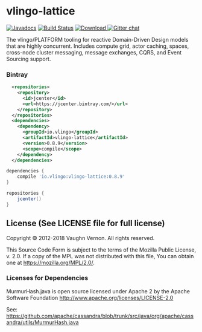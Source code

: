 # vlingo-lattice

[![Javadocs](http://javadoc.io/badge/io.vlingo/vlingo-lattice.svg?color=brightgreen)](http://javadoc.io/doc/io.vlingo/vlingo-lattice) [![Build Status](https://travis-ci.org/vlingo/vlingo-lattice.svg?branch=master)](https://travis-ci.org/vlingo/vlingo-lattice) [ ![Download](https://api.bintray.com/packages/vlingo/vlingo-platform-java/vlingo-lattice/images/download.svg) ](https://bintray.com/vlingo/vlingo-platform-java/vlingo-lattice/_latestVersion) [![Gitter chat](https://badges.gitter.im/gitterHQ/gitter.png)](https://gitter.im/vlingo-platform-java/lattice)

The vlingo/PLATFORM tooling for reactive Domain-Driven Design models that are highly concurrent. Includes compute grid, actor caching, spaces, cross-node cluster messaging, message exchanges, CQRS, and Event Sourcing support.

### Bintray

```xml
  <repositories>
    <repository>
      <id>jcenter</id>
      <url>https://jcenter.bintray.com/</url>
    </repository>
  </repositories>
  <dependencies>
    <dependency>
      <groupId>io.vlingo</groupId>
      <artifactId>vlingo-lattice</artifactId>
      <version>0.8.9</version>
      <scope>compile</scope>
    </dependency>
  </dependencies>
```

```gradle
dependencies {
    compile 'io.vlingo:vlingo-lattice:0.8.9'
}

repositories {
    jcenter()
}
```

License (See LICENSE file for full license)
-------------------------------------------
Copyright © 2012-2018 Vaughn Vernon. All rights reserved.

This Source Code Form is subject to the terms of the
Mozilla Public License, v. 2.0. If a copy of the MPL
was not distributed with this file, You can obtain
one at https://mozilla.org/MPL/2.0/.


### Licenses for Dependencies

MurmurHash.java is open source licensed under Apache 2 by the Apache Software Foundation
http://www.apache.org/licenses/LICENSE-2.0

See: https://github.com/apache/cassandra/blob/trunk/src/java/org/apache/cassandra/utils/MurmurHash.java
